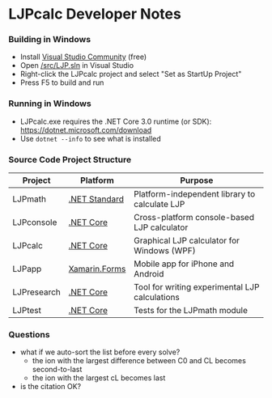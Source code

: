 # LJPcalc Developer Notes

### Building in Windows
* Install [Visual Studio Community](https://visualstudio.microsoft.com/vs/community/) (free)
* Open [/src/LJP.sln](/src/LJP.sln) in Visual Studio
* Right-click the LJPcalc project and select "Set as StartUp Project"
* Press F5 to build and run

### Running in Windows
* LJPcalc.exe requires the .NET Core 3.0 runtime (or SDK): https://dotnet.microsoft.com/download
* Use `dotnet --info` to see what is installed

### Source Code Project Structure

Project | Platform | Purpose
---|---|---
LJPmath | [.NET Standard](https://docs.microsoft.com/en-us/dotnet/standard/net-standard) | Platform-independent library to calculate LJP
LJPconsole | [.NET Core](https://en.wikipedia.org/wiki/.NET_Core) | Cross-platform console-based LJP calculator
LJPcalc | [.NET Core](https://en.wikipedia.org/wiki/.NET_Core) | Graphical LJP calculator for Windows (WPF)
LJPapp | [Xamarin.Forms](https://dotnet.microsoft.com/apps/xamarin/xamarin-forms) | Mobile app for iPhone and Android
LJPresearch | [.NET Core](https://en.wikipedia.org/wiki/.NET_Core) | Tool for writing experimental LJP calculations
LJPtest | [.NET Core](https://en.wikipedia.org/wiki/.NET_Core) | Tests for the LJPmath module

### Questions
* what if we auto-sort the list before every solve? 
  * the ion with the largest difference between C0 and CL becomes second-to-last
  * the ion with the largest cL becomes last
* is the citation OK?